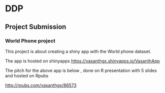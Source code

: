 # DDP

## Project Submission 

### World Phone project

This project is about creating a shiny app with the  World phone dataset.


The app is  hosted on shinyapps 
https://vasanthgx.shinyapps.io/VasanthApp

 The pitch  for the above app is below ,  done on R presentation with 5 slides and hosted on Rpubs
 
 http://rpubs.com/vasanthgx/86573
